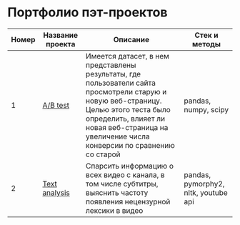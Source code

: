 # Портфолио пэт-проектов

| Номер | Название проекта | Описание | Стек и методы |
| --- | --- | --- | --- |
| 1 | [A/B test](https://github.com/dissf/pet-projects/tree/main/DA_DS/ab_test) | Имеется датасет, в нем представлены результаты, где пользователи сайта просмотрели старую и новую веб-страницу. Целью этого теста было определить, влияет ли новая веб-страница на увеличение числа конверсии по сравнению со старой | pandas, numpy, scipy |
| 2 | [Text analysis](https://github.com/dissf/pet-projects/tree/main/DA_DS/text_analysis) | Спарсить информацию о всех видео с канала, в том числе субтитры, выяснить частоту появления нецензурной лексики в видео | pandas, pymorphy2, nltk, youtube api |
